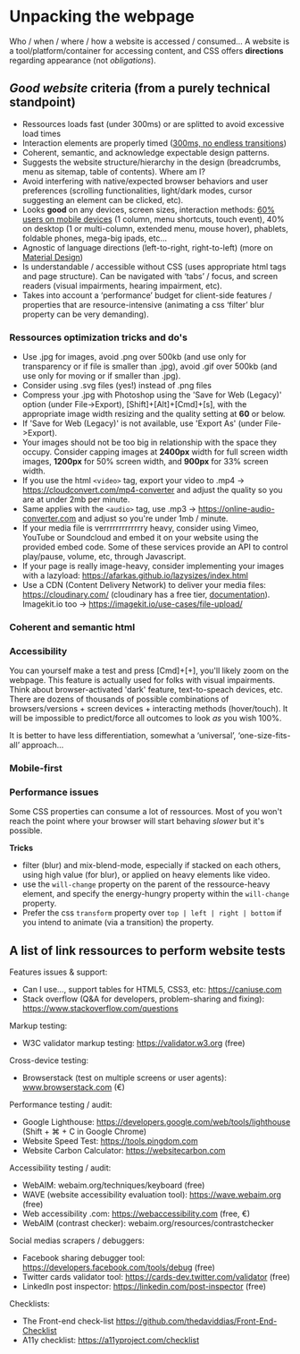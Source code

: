 # Unpacking the webpage

Who / when / where / how a website is accessed / consumed…
A website is a tool/platform/container for accessing content, and CSS offers **directions** regarding appearance (not *obligations*).

## *Good website* criteria (from a purely technical standpoint)

- Ressources loads fast (under 300ms) or are splitted to avoid excessive load times
- Interaction elements are properly timed ([300ms, no endless transitions](https://ux.stackexchange.com/questions/66604/optimal-duration-for-animating-transitions ))
- Coherent, semantic, and acknowledge expectable design patterns.
- Suggests the website structure/hierarchy in the design (breadcrumbs, menu as sitemap, table of contents). Where am I?
- Avoid interfering with native/expected browser behaviors and user preferences (scrolling functionalities, light/dark modes, cursor suggesting an element can be clicked, etc). 
- Looks **good** on any devices, screen sizes, interaction methods: [60% users on mobile devices](https://gs.statcounter.com/platform-market-share/desktop-mobile-tablet) (1 column, menu shortcuts, touch event), 40% on desktop (1 or multi-column, extended menu, mouse hover), phablets, foldable phones, mega-big ipads, etc…
- Agnostic of language directions (left-to-right, right-to-left) (more on [Material Design](https://material.io/design/usability/bidirectionality.html#mirroring-layout))
- Is understandable / accessible without CSS (uses appropriate html tags and page structure). Can be navigated with ‘tabs’ / focus, and screen readers (visual impairments, hearing impairment, etc).
- Takes into account a ‘performance’ budget for client-side features / properties that are resource-intensive (animating a css ‘filter’ blur property can be very demanding).

### Ressources optimization tricks and do's

- Use .jpg for images, avoid .png over 500kb (and use only for transparency or if file is smaller than .jpg), avoid .gif over 500kb (and use only for moving or if smaller than .jpg).
- Consider using .svg files (yes!) instead of .png files
- Compress your .jpg with Photoshop using the 'Save for Web (Legacy)' option (under File->Export), [Shift]+[Alt]+[Cmd]+[s], with the appropriate image width resizing and the quality setting at **60** or below.
- If 'Save for Web (Legacy)' is not available, use 'Export As' (under File->Export).
- Your images should not be too big in relationship with the space they occupy. Consider capping images at **2400px** width for full screen width images, **1200px** for 50% screen width, and **900px** for 33% screen width.
- If you use the html `<video>` tag, export your video to .mp4 -> https://cloudconvert.com/mp4-converter and adjust the quality so you are at under 2mb per minute.
- Same applies with the `<audio>` tag, use .mp3 -> https://online-audio-converter.com and adjust so you're under 1mb / minute.
- If your media file is verrrrrrrrrrrrry heavy, consider using Vimeo, YouTube or Soundcloud and embed it on your website using the provided embed code. Some of these services provide an API to control play/pause, volume, etc, through Javascript.
- If your page is really image-heavy, consider implementing your images with a lazyload: https://afarkas.github.io/lazysizes/index.html
- Use a CDN (Content Delivery Network) to deliver your media files: https://cloudinary.com/ (cloudinary has a free tier, [documentation](https://cloudinary.com/documentation/image_optimization)). Imagekit.io too -> https://imagekit.io/use-cases/file-upload/

### Coherent and semantic html

### Accessibility

You can yourself make a test and press [Cmd]+[+], you'll likely zoom on the webpage. This feature is actually used for folks with visual impairments. Think about browser-activated 'dark' feature, text-to-speach devices, etc. There are dozens of thousands of possible combinations of browsers/versions + screen devices + interacting methods (hover/touch). It will be impossible to predict/force all outcomes to look *as* you wish 100%.

It is better to have less differentiation, somewhat a ‘universal’, ‘one-size-fits-all’ approach…

### Mobile-first

### Performance issues

Some CSS properties can consume a lot of ressources. Most of you won't reach the point where your browser will start behaving *slower* but it's possible.

**Tricks**

- filter (blur) and mix-blend-mode, especially if stacked on each others, using high value (for blur), or applied on heavy elements like video.
- use the `will-change` property on the parent of the ressource-heavy element, and specify the energy-hungry property within the `will-change` property.
- Prefer the css `transform` property over `top | left | right | bottom` if you intend to animate (via a transition) the property.
  
## A list of link ressources to perform website tests

Features issues & support:

- Can I use…, support tables for HTML5, CSS3, etc: https://caniuse.com
- Stack overflow (Q&A for developers, problem-sharing and fixing): https://www.stackoverflow.com/questions

Markup testing:

- W3C validator markup testing: https://validator.w3.org (free)

Cross-device testing:

- Browserstack (test on multiple screens or user agents): www.browserstack.com (€)

Performance testing / audit:

- Google Lighthouse: https://developers.google.com/web/tools/lighthouse (Shift + ⌘ + C in Google Chrome)
- Website Speed Test: https://tools.pingdom.com
- Website Carbon Calculator: https://websitecarbon.com

Accessibility testing / audit:

- WebAIM: webaim.org/techniques/keyboard (free)
- WAVE (website accessibility evaluation tool): https://wave.webaim.org (free)
- Web accessibility .com: https://webaccessibility.com (free, €)
- WebAIM (contrast checker): webaim.org/resources/contrastchecker

Social medias scrapers / debuggers:

- Facebook sharing debugger tool: https://developers.facebook.com/tools/debug (free)
- Twitter cards validator tool: https://cards-dev.twitter.com/validator (free)
- LinkedIn post inspector: https://linkedin.com/post-inspector (free)

Checklists:

- The Front-end check-list https://github.com/thedaviddias/Front-End-Checklist
- A11y checklist: https://a11yproject.com/checklist
